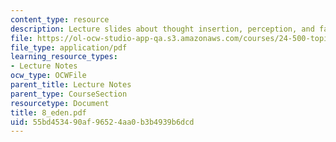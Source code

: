 ```yaml
---
content_type: resource
description: Lecture slides about thought insertion, perception, and fall from Eden.
file: https://ol-ocw-studio-app-qa.s3.amazonaws.com/courses/24-500-topics-in-philosophy-of-mind-perceptual-experience-spring-2007/55bd453490af96524aa0b3b4939b6dcd_8_eden.pdf
file_type: application/pdf
learning_resource_types:
- Lecture Notes
ocw_type: OCWFile
parent_title: Lecture Notes
parent_type: CourseSection
resourcetype: Document
title: 8_eden.pdf
uid: 55bd4534-90af-9652-4aa0-b3b4939b6dcd
---
```

